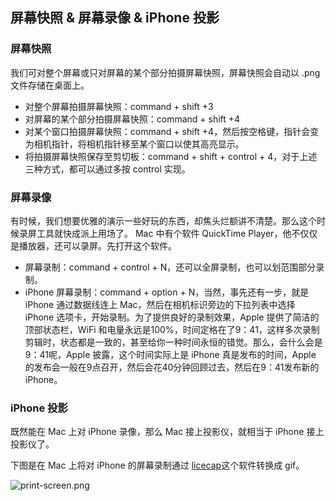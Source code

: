 ## 屏幕快照 & 屏幕录像 & iPhone 投影

### 屏幕快照
我们可对整个屏幕或只对屏幕的某个部分拍摄屏幕快照，屏幕快照会自动以 .png 文件存储在桌面上。
- 对整个屏幕拍摄屏幕快照：command + shift +3
- 对屏幕的某个部分拍摄屏幕快照：command + shift +4
- 对某个窗口拍摄屏幕快照：command + shift +4，然后按空格键，指针会变为相机指针，将相机指针移至某个窗口以使其高亮显示。
- 将拍摄屏幕快照保存至剪切板：command + shift + control + 4，对于上述三种方式，都可以通过多按 control 实现。

### 屏幕录像
有时候，我们想要优雅的演示一些好玩的东西，却焦头烂额讲不清楚。那么这个时候录屏工具就快成派上用场了。
Mac 中有个软件 QuickTime Player，他不仅仅是播放器，还可以录屏。先打开这个软件。

- 屏幕录制：command  + control + N，还可以全屏录制，也可以划范围部分录制。
- iPhone 屏幕录制：command + option + N，当然，事先还有一步，就是 iPhone 通过数据线连上 Mac，然后在相机标识旁边的下拉列表中选择 iPhone 选项卡，开始录制。为了提供良好的录制效果，Apple 提供了简洁的顶部状态栏，WiFi 和电量永远是100%，时间定格在了9：41，这样多次录制剪辑时，状态都是一致的，甚至给你一种时间永恒的错觉。那么，会什么会是9：41呢，Apple 披露，这个时间实际上是 iPhone 真是发布的时间，Apple 的发布会一般在9点召开，然后会花40分钟回顾过去，然后在9：41发布新的 iPhone。

### iPhone 投影
既然能在 Mac 上对 iPhone 录像，那么 Mac 接上投影仪，就相当于 iPhone 接上投影仪了。

下图是在 Mac 上将对 iPhone 的屏幕录制通过 [licecap](http://www.cockos.com/licecap/)这个软件转换成 gif。

![print-screen.png](assets/print-screen.gif) 

